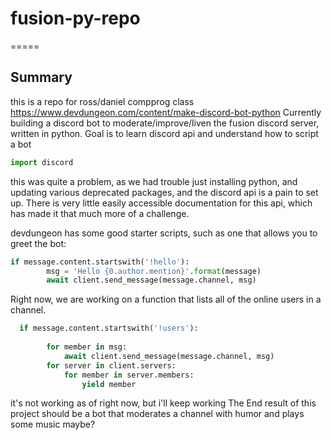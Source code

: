 # fusion-py-repo
=====
## Summary
this is a repo for ross/daniel compprog class
https://www.devdungeon.com/content/make-discord-bot-python
Currently building a discord bot to moderate/improve/liven the fusion discord server, written in python.
Goal is to learn discord api and understand how to script a bot
```python
import discord
```
this was quite a problem, as we had trouble just installing python, and updating various deprecated packages, and the discord api is a pain to set up. There is very little easily accessible documentation for this api, which has made it that much more of a challenge.

devdungeon has some good starter scripts, such as one that allows you to greet the bot:
```python
if message.content.startswith('!hello'):
        msg = 'Hello {0.author.mention}'.format(message)
        await client.send_message(message.channel, msg)
```
Right now, we are working on a function that lists all of the online users in a channel.
```python 
  if message.content.startswith('!users'):
        
        for member in msg:
            await client.send_message(message.channel, msg)
        for server in client.servers:
            for member in server.members:
                yield member
```
it's not working as of right now, but i'll keep working
The End result of this project should be a bot that moderates a channel with humor and plays some music maybe? 
